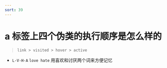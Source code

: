 ```yaml
---
sort: 39
---
```


# a 标签上四个伪类的执行顺序是怎么样的

> ```
> link > visited > hover > active
> ```

- `L-V-H-A` `love hate` 用喜欢和讨厌两个词来方便记忆
